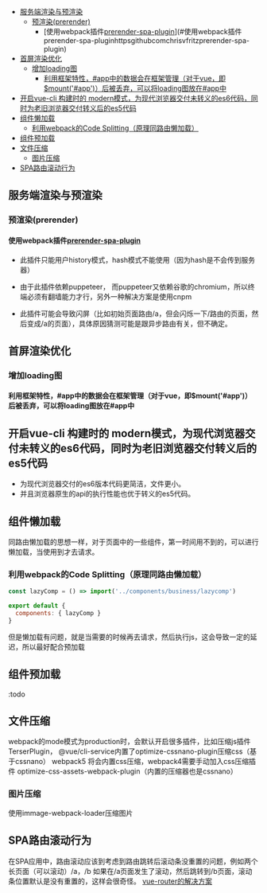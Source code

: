 <!-- TOC -->

- [服务端渲染与预渲染](#服务端渲染与预渲染)
    - [预渲染(prerender)](#预渲染prerender)
        - [使用webpack插件[prerender-spa-plugin](https://github.com/chrisvfritz/prerender-spa-plugin)](#使用webpack插件prerender-spa-pluginhttpsgithubcomchrisvfritzprerender-spa-plugin)
- [首屏渲染优化](#首屏渲染优化)
    - [增加loading图](#增加loading图)
        - [利用框架特性，#app中的数据会在框架管理（对于vue，即$mount('#app')）后被丢弃，可以将loading图放在#app中](#利用框架特性app中的数据会在框架管理对于vue即mountapp后被丢弃可以将loading图放在app中)
- [开启vue-cli 构建时的 modern模式，为现代浏览器交付未转义的es6代码，同时为老旧浏览器交付转义后的es5代码](#开启vue-cli-构建时的-modern模式为现代浏览器交付未转义的es6代码同时为老旧浏览器交付转义后的es5代码)
- [组件懒加载](#组件懒加载)
    - [利用webpack的Code Splitting（原理同路由懒加载）](#利用webpack的code-splitting原理同路由懒加载)
- [组件预加载](#组件预加载)
- [文件压缩](#文件压缩)
    - [图片压缩](#图片压缩)
- [SPA路由滚动行为](#spa路由滚动行为)

<!-- /TOC -->
## 服务端渲染与预渲染

### 预渲染(prerender)

#### 使用webpack插件[prerender-spa-plugin](https://github.com/chrisvfritz/prerender-spa-plugin)

* 此插件只能用户history模式，hash模式不能使用（因为hash是不会传到服务器）

* 由于此插件依赖puppeteer， 而puppeteer又依赖谷歌的chromium，所以终端必须有翻墙能力才行，另外一种解决方案是使用cnpm

* 此插件可能会导致闪屏（比如初始页面路由/a，但会闪烁一下/路由的页面，然后变成/a的页面），具体原因猜测可能是跟异步路由有关，但不确定。

## 首屏渲染优化

### 增加loading图

#### 利用框架特性，#app中的数据会在框架管理（对于vue，即$mount('#app')）后被丢弃，可以将loading图放在#app中

## 开启vue-cli 构建时的 modern模式，为现代浏览器交付未转义的es6代码，同时为老旧浏览器交付转义后的es5代码

* 为现代浏览器交付的es6版本代码更简洁，文件更小。
* 并且浏览器原生的api的执行性能也优于转义的es5代码。

## 组件懒加载

同路由懒加载的思想一样，对于页面中的一些组件，第一时间用不到的，可以进行懒加载，当使用到才去请求。

### 利用webpack的Code Splitting（原理同路由懒加载）

```js
const lazyComp = () => import('../components/business/lazycomp')

export default {
  components: { lazyComp }
}
```

但是懒加载有问题，就是当需要的时候再去请求，然后执行js，这会导致一定的延迟，所以最好配合预加载

## 组件预加载

:todo

## 文件压缩

webpack的mode模式为production时，会默认开启很多插件，比如压缩js插件TerserPlugin，
@vue/cli-service内置了optimize-cssnano-plugin压缩css（基于cssnano）
webpack5 将会内置css压缩，webpack4需要手动加入css压缩插件 optimize-css-assets-webpack-plugin（内置的压缩器也是cssnano）

### 图片压缩
使用immage-webpack-loader压缩图片

## SPA路由滚动行为

在SPA应用中，路由滚动应该到考虑到路由跳转后滚动条没重置的问题，例如两个长页面（可以滚动）/a，/b 如果在/a页面发生了滚动，然后跳转到/b页面，滚动条位置默认是没有重置的，这样会很奇怪。
[vue-router的解决方案](https://router.vuejs.org/zh/guide/advanced/scroll-behavior.html)
